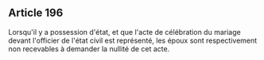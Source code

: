 Article 196
----
Lorsqu'il y a possession d'état, et que l'acte de célébration du mariage devant
l'officier de l'état civil est représenté, les époux sont respectivement non
recevables à demander la nullité de cet acte.
